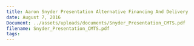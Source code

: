```yaml
---
title: Aaron Snyder Presentation Alternative Financing And Delivery
date: August 7, 2016
Document: ../assets/uploads/documents/Snyder_Presentation_CMTS.pdf
filename: Snyder_Presentation_CMTS.pdf
tags:
---
```

